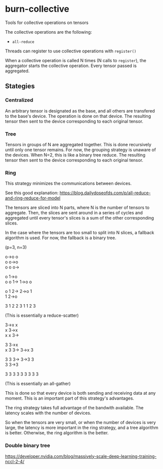 # burn-collective

Tools for collective operations on tensors

The collective operations are the following:
- `all-reduce`


Threads can register to use collective operations with `register()`

When a collective operation is called N times (N calls to `register`), 
the aggregator starts the collective operation. Every tensor passed is aggregated.  

## Stategies

### Centralized

An arbitrary tensor is designated as the base, and all others are transfered to the base's device.
The operation is done on that device.
The resulting tensor then sent to the device corresponding to each original tensor.

### Tree

Tensors in groups of N are aggregated together. This is done recursively until only one tensor 
remains. For now, the grouping strategy is unaware of the devices.
When N=2, this is like a binary tree reduce.
The resulting tensor then sent to the device corresponding to each original tensor.

### Ring

This strategy minimizes the communications between devices.

See this good explanation: https://blog.dailydoseofds.com/p/all-reduce-and-ring-reduce-for-model

The tensors are sliced into N parts, where N is the number of tensors to aggregate. 
Then, the slices are sent around in a series of cycles and aggregated until every tensor's slices 
is a sum of the other corresponding slices. 

In the case where the tensors are too small to split into N slices, a fallback algorithm is used. 
For now, the fallback is a binary tree.

(p=3, n=3)

o->o  o  
o  o->o  
o  o  o->


o  1->o  
o  o  1->
1->o  o  

o  1  2->
2->o  1  
1  2->o  

3  1  2
2  3  1
1  2  3

(This is essentially a reduce-scatter)

3->x  x  
x  3->x  
x  x  3->

3  3->x  
x  3  3->
3->x  3  

3  3  3->
3->3  3  
3  3->3  

3  3  3
3  3  3
3  3  3

(This is essentially an all-gather)

This is done so that every device is both sending and receiving data at any moment. 
This is an important part of this strategy's advantages.

The ring strategy takes full advantage of the bandwith available. The latency scales with the 
number of devices. 

So when the tensors are very small, or when the number of devices is very large, the latency is more 
important in the ring strategy, and a tree algorithm is better. Otherwise, the ring algorithm is 
the better.


### Double binary tree

https://developer.nvidia.com/blog/massively-scale-deep-learning-training-nccl-2-4/

